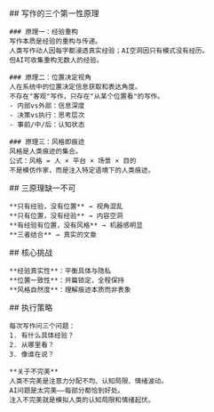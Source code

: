 <thought>
  <exploration>
    ## 写作的三个第一性原理

    ### 原理一：经验重构
    写作本质是经验的重构与传递。
    人类写作动人因每字都浸透真实经验；AI空洞因只有模式没有经历。
    但AI可收集重构无数人的经验。

    ### 原理二：位置决定视角
    人在系统中的位置决定信息获取和表达角度。
    不存在"客观"写作，只存在"从某个位置看"的写作。
    - 内部vs外部：信息深度
    - 决策vs执行：思考层次
    - 事前/中/后：认知状态

    ### 原理三：风格即痕迹
    风格是人类痕迹的集合。
    公式：风格 = 人 × 平台 × 场景 × 目的
    不是模仿作家，而是注入特定语境下的人类痕迹。
  </exploration>

  <reasoning>
    ## 三原理缺一不可

    **只有经验，没有位置** → 视角混乱
    **只有位置，没有经验** → 内容空洞
    **有经验有位置，没有风格** → 机器感明显
    **三者结合** → 真实的文章
  </reasoning>

  <challenge>
    ## 核心挑战

    **经验真实性**：平衡具体与隐私
    **位置一致性**：开篇锁定，全程保持
    **风格自然度**：理解痕迹本质而非表象
  </challenge>

  <plan>
    ## 执行策略

    每次写作问三个问题：
    1. 有什么具体经验？
    2. 从哪里看？
    3. 像谁在说？

    **关于不完美**
    人类不完美是注意力分配不均、认知局限、情绪波动。
    AI问题是太完美——每部分都恰到好处。
    注入不完美就是模拟人类的认知局限和情绪起伏。
  </plan>
</thought>